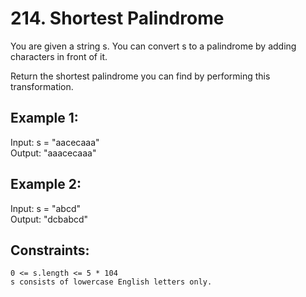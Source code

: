 
# 214. Shortest Palindrome

You are given a string s. You can convert s to a
palindrome
by adding characters in front of it.

Return the shortest palindrome you can find by performing this transformation.

## Example 1:

Input: s = "aacecaaa"\
Output: "aaacecaaa"

## Example 2:

Input: s = "abcd"\
Output: "dcbabcd"

## Constraints:

    0 <= s.length <= 5 * 104
    s consists of lowercase English letters only.

